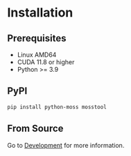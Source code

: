 # Installation

## Prerequisites

- Linux AMD64
- CUDA 11.8 or higher
- Python >= 3.9

## PyPI

```bash
pip install python-moss mosstool
```

## From Source

Go to [Development](06.development.md) for more information.
